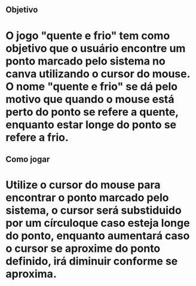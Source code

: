 <h2> Objetivo

<h1> O jogo "quente e frio" tem como objetivo que o usuário encontre um ponto marcado pelo sistema no canva utilizando o cursor do mouse. O nome "quente e frio" se dá pelo motivo que quando o mouse está perto do ponto se refere a quente, enquanto estar longe do ponto se refere a frio.

<h2> Como jogar

<h1> Utilize o cursor do mouse para encontrar o ponto marcado pelo sistema, o cursor será substiduido por um círculoque caso esteja longe do ponto, enquanto aumentará caso o cursor se aproxime do ponto definido, irá diminuir conforme se aproxima.
